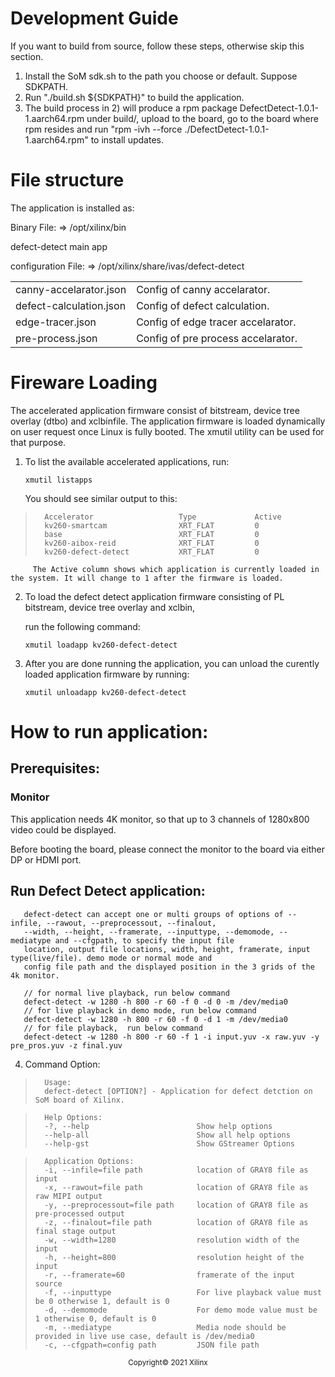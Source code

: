 
# Development Guide

   If you want to build from source, follow these steps, otherwise skip this section.

   1) Install the SoM sdk.sh to the path you choose or default. Suppose SDKPATH.
   2) Run "./build.sh ${SDKPATH}" to build the application.
   3) The build process in 2) will produce a rpm package DefectDetect-1.0.1-1.aarch64.rpm under build/, upload to the board,
      go to the board where rpm resides and run "rpm -ivh --force ./DefectDetect-1.0.1-1.aarch64.rpm" to install updates.


# File structure

The application is installed as:

Binary File: => /opt/xilinx/bin

defect-detect                   main app

configuration File: => /opt/xilinx/share/ivas/defect-detect

|||
|-|-|
| canny-accelarator.json   | Config of canny accelarator.
| defect-calculation.json  | Config of defect calculation.
| edge-tracer.json         | Config of edge tracer accelarator.
| pre-process.json         | Config of pre process accelarator.


# Fireware Loading

The accelerated application firmware consist of bitstream, device tree overlay (dtbo) and xclbinfile. The application firmware is loaded dynamically on user request once Linux is fully booted. The xmutil utility can be used for that purpose.
   1. To list the available accelerated applications, run:

         `xmutil listapps`

         You should see similar output to this:

>       Accelerator                   Type             Active
>       kv260-smartcam                XRT_FLAT         0
>       base                          XRT_FLAT         0
>       kv260-aibox-reid              XRT_FLAT         0
>       kv260-defect-detect           XRT_FLAT         0

         The Active column shows which application is currently loaded in the system. It will change to 1 after the firmware is loaded.

   2. To load the defect detect application firmware consisting of PL bitstream, device tree overlay and xclbin,

         run the following command:

         `xmutil loadapp kv260-defect-detect`

   3. After you are done running the application, you can unload the curently loaded application firmware by running:

         `xmutil unloadapp kv260-defect-detect`

# How to run application:

## Prerequisites:

### Monitor

This application needs 4K monitor, so that up to 3 channels of 1280x800 video could be displayed.

Before booting the board, please connect the monitor to the board via either DP or HDMI port.

## Run Defect Detect application:
       defect-detect can accept one or multi groups of options of --infile, --rawout, --preprocessout, --finalout,
       --width, --height, --framerate, --inputtype, --demomode, --mediatype and --cfgpath, to specify the input file
       location, output file locations, width, height, framerate, input type(live/file). demo mode or normal mode and
       config file path and the displayed position in the 3 grids of the 4k monitor.

       // for normal live playback, run below command
       defect-detect -w 1280 -h 800 -r 60 -f 0 -d 0 -m /dev/media0
       // for live playback in demo mode, run below command
       defect-detect -w 1280 -h 800 -r 60 -f 0 -d 1 -m /dev/media0
       // for file playback,  run below command
       defect-detect -w 1280 -h 800 -r 60 -f 1 -i input.yuv -x raw.yuv -y pre_pros.yuv -z final.yuv


4. Command Option:
>       Usage:
>       defect-detect [OPTION?] - Application for defect detction on SoM board of Xilinx.

>       Help Options:
>       -?, --help                        Show help options
>       --help-all                        Show all help options
>       --help-gst                        Show GStreamer Options

>       Application Options:
>       -i, --infile=file path            location of GRAY8 file as input
>       -x, --rawout=file path            location of GRAY8 file as raw MIPI output
>       -y, --preprocessout=file path     location of GRAY8 file as pre-processed output
>       -z, --finalout=file path          location of GRAY8 file as final stage output
>       -w, --width=1280                  resolution width of the input
>       -h, --height=800                  resolution height of the input
>       -r, --framerate=60                framerate of the input source
>       -f, --inputtype                   For live playback value must be 0 otherwise 1, default is 0
>       -d, --demomode                    For demo mode value must be 1 otherwise 0, default is 0
>       -m, --mediatype                   Media node should be provided in live use case, default is /dev/media0
>       -c, --cfgpath=config path         JSON file path

<p align="center"><sup>Copyright&copy; 2021 Xilinx</sup></p>
